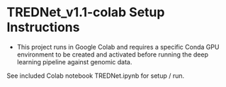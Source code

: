 # TREDNet_v1.1-colab Setup Instructions

- This project runs in Google Colab and requires a specific Conda GPU environment to be created and activated before running the deep learning pipeline against genomic data.

See included Colab notebook TREDNet.ipynb for setup / run.
